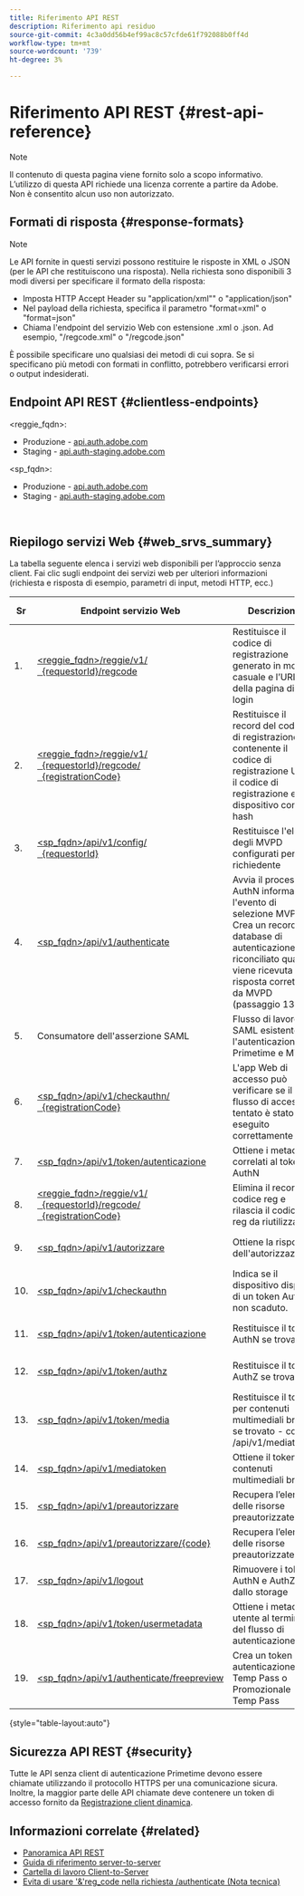 ```yaml
---
title: Riferimento API REST
description: Riferimento api residuo
source-git-commit: 4c3a0dd56b4ef99ac8c57cfde61f792088b0ff4d
workflow-type: tm+mt
source-wordcount: '739'
ht-degree: 3%

---
```



# Riferimento API REST {#rest-api-reference}

>[!NOTE]
>
>Il contenuto di questa pagina viene fornito solo a scopo informativo. L’utilizzo di questa API richiede una licenza corrente a partire da Adobe. Non è consentito alcun uso non autorizzato.

## Formati di risposta {#response-formats}


>[!NOTE]
>
> Le API fornite in questi servizi possono restituire le risposte in XML o JSON (per le API che restituiscono una risposta). Nella richiesta sono disponibili 3 modi diversi per specificare il formato della risposta:
>* Imposta HTTP Accept Header su &quot;application/xml&quot;</code>&quot; o &quot;application/json</code>&quot;
>* Nel payload della richiesta, specifica il parametro &quot;format=xml</code>&quot; o &quot;format=json</code>&quot;</li>
>* Chiama l&#39;endpoint del servizio Web con estensione .xml</code> o .json</code>. Ad esempio, &quot;/regcode.xml</code>&quot; o &quot;/regcode.json</code>&quot;
>
>È possibile specificare uno qualsiasi dei metodi di cui sopra. Se si specificano più metodi con formati in conflitto, potrebbero verificarsi errori o output indesiderati.

## Endpoint API REST {#clientless-endpoints}

&lt;reggie_fqdn>:

* Produzione - [api.auth.adobe.com](http://api.auth.adobe.com/)
* Staging - [api.auth-staging.adobe.com](http://api.auth-staging.adobe.com/)

&lt;sp_fqdn>:

* Produzione - [api.auth.adobe.com](http://api.auth.adobe.com/)
* Staging - [api.auth-staging.adobe.com](http://api.auth-staging.adobe.com/)

</br>


## Riepilogo servizi Web {#web_srvs_summary}

La tabella seguente elenca i servizi web disponibili per l’approccio senza client. Fai clic sugli endpoint dei servizi web per ulteriori informazioni (richiesta e risposta di esempio, parametri di input, metodi HTTP, ecc.)


| Sr | Endpoint servizio Web | Descrizione | [Diag.  </br>Ref](http://tve.helpdocsonline.com/api-reference-v2-test#illustration). | Ospitato a | Chiamata da |
| --- | --- | --- | --- | --- | --- |
| 1. | [&lt;reggie_fqdn>/reggie/v1/  </br>  {requestorId}/regcode](http://tve.helpdocsonline.com/registration-code-request) | Restituisce il codice di registrazione generato in modo casuale e l’URI della pagina di login | 2 | Adobe  </br>Servizio Reg Code | Dispositivo avanzato |
| 2. | [&lt;reggie_fqdn>/reggie/v1/  </br>  {requestorId}/regcode/  </br>  {registrationCode}](http://tve.helpdocsonline.com/return-registration-record) | Restituisce il record del codice di registrazione contenente il codice di registrazione UUID, il codice di registrazione e l&#39;ID dispositivo con hash | 8 | Adobe  </br>Servizio Reg Code | Autenticazione Primetime |
| 3. | [&lt;sp_fqdn>/api/v1/config/  </br>  {requestorId}](http://tve.helpdocsonline.com/provide-mvpd-list) | Restituisce l&#39;elenco degli MVPD configurati per il richiedente | 5 | Adobe  </br>Primetime  </br>autenticazione  </br>Servizio | Login  </br>Web  </br>App |
| 4. | [&lt;sp_fqdn>/api/v1/authenticate](http://tve.helpdocsonline.com/initiate-authentication) | Avvia il processo AuthN informando l&#39;evento di selezione MVPD. Crea un record sul database di autenticazione, riconciliato quando viene ricevuta una risposta corretta da MVPD (passaggio 13) | 7 | Adobe  </br>Primetime  </br>autenticazione  </br>Servizio | Login  </br>Web  </br>App |
| 5. | Consumatore dell&#39;asserzione SAML | Flusso di lavoro SAML esistente tra l&#39;autenticazione Primetime e MVPD | 13 | Primetime  </br>autenticazione  </br>Servizio | Autenticazione Primetime |
| 6. | [&lt;sp_fqdn>/api/v1/checkauthn/  </br>  {registrationCode}](http://tve.helpdocsonline.com/check-authentication-flow-by-second-screen-web-app) | L&#39;app Web di accesso può verificare se il flusso di accesso tentato è stato eseguito correttamente |  | Primetime  </br>autenticazione   </br>Servizio | Login   </br>Web   </br>App |
| 7. | [&lt;sp_fqdn>/api/v1/token/autenticazione](http://tve.helpdocsonline.com/rest-api-retrieve-authentication-token) | Ottiene i metadati correlati al token AuthN | 15 | Primetime  </br>autenticazione  </br>Servizio | Dispositivo avanzato |
| 8. | [&lt;reggie_fqdn>/reggie/v1/  </br>  {requestorId}/regcode/  </br>  {registrationCode}](http://tve.helpdocsonline.com/delete-registration-record) | Elimina il record del codice reg e rilascia il codice reg da riutilizzare | 16 | Adobe  </br>Servizio Reg Code | Autenticazione Primetime |
| 9. | [&lt;sp_fqdn>/api/v1/autorizzare](http://tve.helpdocsonline.com/initiate-authorization) | Ottiene la risposta dell&#39;autorizzazione. | 17 | Primetime  </br>autenticazione  </br>Servizio | Dispositivo avanzato |
| 10. | [&lt;sp_fqdn>/api/v1/checkauthn](http://tve.helpdocsonline.com/check-authentication-token) | Indica se il dispositivo dispone di un token AuthN non scaduto. |  | Primetime  </br>autenticazione  </br>Servizio | Dispositivo avanzato |
| 11. | [&lt;sp_fqdn>/api/v1/token/autenticazione](http://tve.helpdocsonline.com/rest-api-retrieve-authentication-token) | Restituisce il token AuthN se trovato. |  | Primetime  </br>autenticazione  </br>Servizio | Dispositivo avanzato |
| 12. | [&lt;sp_fqdn>/api/v1/token/authz](http://tve.helpdocsonline.com/retrieve-authorization-token) | Restituisce il token AuthZ se trovato. |  | Primetime  </br>autenticazione  </br>Servizio | Dispositivo avanzato |
| 13. | [&lt;sp_fqdn>/api/v1/token/media](http://tve.helpdocsonline.com/obtain-short-media-token) | Restituisce il token per contenuti multimediali brevi se trovato - come /api/v1/mediatoken |  | Primetime  </br>autenticazione  </br>Servizio | Dispositivo avanzato |
| 14. | [&lt;sp_fqdn>/api/v1/mediatoken](http://tve.helpdocsonline.com/obtain-short-media-token) | Ottiene il token per contenuti multimediali brevi |  | Primetime  </br>autenticazione  </br>Servizio | Dispositivo avanzato |
| 15. | [&lt;sp_fqdn>/api/v1/preautorizzare](http://tve.helpdocsonline.com/retrieve-list-of-preauthorized-resources) | Recupera l’elenco delle risorse preautorizzate |  | Primetime  </br>autenticazione  </br>Servizio | Dispositivo avanzato |
| 16. | [&lt;sp_fqdn>/api/v1/preautorizzare/{code}](http://tve.helpdocsonline.com/retrieve-list-of-preauthorized-resources-by-way-of-web-app) | Recupera l’elenco delle risorse preautorizzate |  | Primetime  </br>autenticazione  </br>Servizio | App Web di accesso |
| 17. | [&lt;sp_fqdn>/api/v1/logout](http://tve.helpdocsonline.com/logout) | Rimuovere i token AuthN e AuthZ dallo storage |  | Primetime  </br>autenticazione   </br>Servizio | Dispositivo avanzato |
| 18. | [&lt;sp_fqdn>/api/v1/token/usermetadata](http://tve.helpdocsonline.com/user-metadata-call) | Ottiene i metadati utente al termine del flusso di autenticazione | N/D | N/D | Dispositivo avanzato |
| 19. | [&lt;sp_fqdn>/api/v1/authenticate/freepreview](http://tve.helpdocsonline.com/free-preview-for-temp-pass-and-promotional-temp-pass) | Crea un token di autenticazione per Temp Pass o Promozionale Temp Pass | N/D | Primetime  </br>autenticazione  </br>Servizio | Dispositivo avanzato |

{style=&quot;table-layout:auto&quot;}

## Sicurezza API REST {#security}

Tutte le API senza client di autenticazione Primetime devono essere chiamate utilizzando il protocollo HTTPS per una comunicazione sicura. Inoltre, la maggior parte delle API chiamate deve contenere un token di accesso fornito da [Registrazione client dinamica](http://tve.helpdocsonline.com/dynamic-client-registration).


## Informazioni correlate {#related}

* [Panoramica API REST](http://tve.helpdocsonline.com/reset-api-overview)
* [Guida di riferimento server-to-server](http://tve.helpdocsonline.com/server-to-server-cookbook)
* [Cartella di lavoro Client-to-Server](http://tve.helpdocsonline.com/client-to-server)
* [Evita di usare &#39;&amp;&#39;reg\_code nella richiesta /authenticate (Nota tecnica)](https://tve.zendesk.com/entries/23648011-Clientless-Avoid-using-reg-code-in-authenticate-request)
